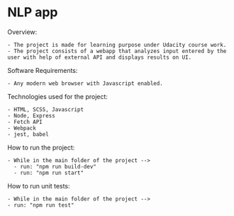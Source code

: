 # NLP app

Overview: 

    - The project is made for learning purpose under Udacity course work.
    - The project consists of a webapp that analyzes input entered by the user with help of external API and displays results on UI.
    
Software Requirements:

    - Any modern web browser with Javascript enabled.

Technologies used for the project:
    
    - HTML, SCSS, Javascript
    - Node, Express
    - Fetch API
    - Webpack
    - jest, babel
    

How to run the project:

    - While in the main folder of the project --> 
      - run: "npm run build-dev"
      - run: "npm run start"

How to run unit tests:

    - While in the main folder of the project --> 
    - run: "npm run test"